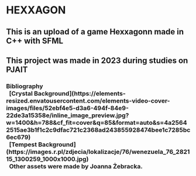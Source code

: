 <h1>HEXXAGON</h1>
<h2>This is an upload of a game Hexxagonn made in C++ with SFML</h2>
<h2>This project was made in 2023 during studies on PJAIT</h2>
<h3>
  Bibliography<br>
  &ensp;[Crystal Background](https://elements-resized.envatousercontent.com/elements-video-cover-images/files/52ebf4e5-d3a6-494f-84e9-22de3a15358e/inline_image_preview.jpg?w=1400&h=788&cf_fit=cover&q=85&format=auto&s=4a25642515ae3b1f1c2c9dfac721c2368ad243855928474bee1c7285bc6ec679)<br>
  &ensp;[Tempest Background](https://images.r.pl/zdjecia/lokalizacje/76/wenezuela_76_282115_1300259_1000x1000.jpg)<br>
  &ensp;Other assets were made by Joanna Żebracka.
</h3>
